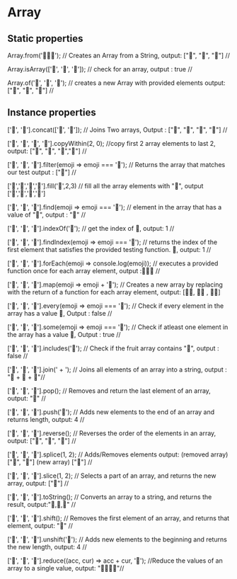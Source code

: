 # Array

## Static properties

Array.from('🍎🍌🍇'); //  Creates an Array from a String, output: ["🍎", "🍌", "🍇"] //

Array.isArray(['🍎', '🍌', '🍇']); // check for an array, output : true //

Array.of('🍎', '🍌', '🍇'); // creates a new Array with provided elements output:["🍎", "🍌", "🍇"] //

## Instance properties

['🍎', '🍌'].concat(['🍇', '🥭']); // Joins Two arrays, Output : ["🍎", "🍌", "🍇", "🥭"]  //

['🍎', '🍌', '🍇', '🥭'].copyWithin(2, 0); //copy first 2 array elements to last 2, output: ["🍎", "🍌", "🍎","🍌"] //

['🍎', '🍌', '🍇'].filter(emoji => emoji === '🍎'); // Returns the array that matches our test output : ["🍎"] //

['🍎','🍌','🍇','🍒'].fill('🍑',2,3) // fill all the array elements with "🍑", output ['🍎','🍑','🍑','🍒']

['🍎', '🍌', '🍇'].find(emoji => emoji === '🍎'); // element in the array that has a value of "🍎", output : "🍎" //

['🍎', '🍌', '🍇'].indexOf('🍌'); // get the index of  🍌, output: 1 //

['🍎', '🍌', '🍇'].findIndex(emoji => emoji === '🍌'); // returns the index of the first element  that satisfies the provided testing function. 🍌, output: 1 //

['🍎', '🍌', '🍇'].forEach(emoji => console.log(emoji)); //  executes a provided function once for each array element, output :🍎🍌🍇 //

['🍎', '🍌', '🍇'].map(emoji => emoji + '🍒'); // Creates a new array by replacing with the return of a function for each array element, output: [🍎🍒, 🍌🍒 , 🍇🍒]

['🍎', '🍌', '🍇'].every(emoji => emoji === '🍎'); // Check if every element in the array has a value 🍎, Output : false //

['🍎', '🍌', '🍇'].some(emoji => emoji === '🍎'); // Check if atleast one element in the array has a value 🍎, Output : true //

['🍎', '🍌', '🍇'].includes('🥭'); // Check if the fruit array contains "🥭", output : false //

['🍎', '🍌', '🍇'].join(' + '); // Joins all elements of an array into a string, output : "🍎 + 🍌 + 🍇"//

['🍎', '🍌', '🍇'].pop(); // Removes and return the last element of an array, output: "🍇" //

['🍎', '🍌', '🍇'].push('🍒'); // Adds new elements to the end of an array and returns length, output: 4 //

['🍎', '🍌', '🍇'].reverse(); // Reverses the order of the elements in an array, output: ["🍇", "🍌", "🍎"] //

['🍎', '🍌', '🍇'].splice(1, 2); // Adds/Removes elements output: (removed array) ["🍌", "🍇"]  (new array) ["🍎"] //

['🍎', '🍌', '🍇'].slice(1, 2); // Selects a part of an array, and returns the new array, output: ["🍌"] //

['🍎', '🍌', '🍇'].toString(); // Converts an array to a string, and returns the result, output:"🍎,🍌,🍇" //

['🍎', '🍌', '🍇'].shift(); // Removes the first element of an array, and returns that element, output: "🍎" //

['🍎', '🍌', '🍇'].unshift('🍐'); // Adds new elements to the beginning and returns the new length, output: 4 //

['🍎', '🍌', '🍇'].reduce((acc, cur) => acc + cur, '🍒'); //Reduce the values of an array to a single value, output: "🍒🍎🍌🍇"//
